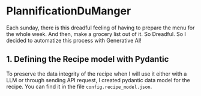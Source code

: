 # PlannificationDuManger
Each sunday, there is this dreadful feeling of having to prepare the menu for the whole week. And then, make a grocery list out of it. So Dreadful. So I decided to automatize this process with Generative AI! 


## 1. Defining the Recipe model with Pydantic

To preserve the data integrity of the recipe when I will use it either with a LLM or through sending API request, I created pydantic data model for the recipe. You can find it in the file `config.recipe_model.json`. 
